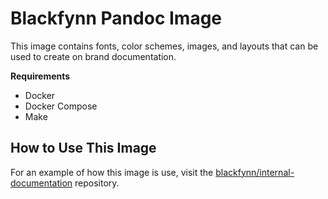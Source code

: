 # Blackfynn Pandoc Image

This image contains fonts, color schemes, images, and layouts that can be used to create on brand documentation.

__Requirements__

- Docker
- Docker Compose
- Make

## How to Use This Image

For an example of how this image is use, visit the [blackfynn/internal-documentation](https://github.com/Blackfynn/internal-documents) repository. 

